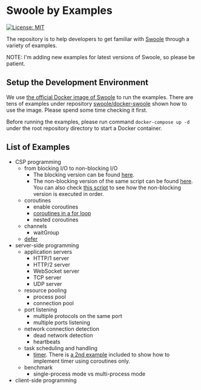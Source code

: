 # Swoole by Examples

[![License: MIT](https://img.shields.io/badge/License-MIT-yellow.svg)](https://github.com/deminy/swoole-by-examples/blob/master/LICENSE.txt)

The repository is to help developers to get familiar with [Swoole](https://github.com/swoole/swoole-src) through a variety of examples.

NOTE: I'm adding new examples for latest versions of Swoole, so please be patient.

## Setup the Development Environment

We use [the official Docker image of Swoole](https://hub.docker.com/r/phpswoole/swoole) to run the examples. There are
tens of examples under repository [swoole/docker-swoole](https://github.com/swoole/docker-swoole) shown how to use the
image. Please spend some time checking it first.

Before running the examples, please run command `docker-compose up -d` under the root repository directory to start a
Docker container.

## List of Examples

* CSP programming
    * from blocking I/O to non-blocking I/O
        * The blocking version can be found [here](https://github.com/deminy/swoole-by-examples/blob/master/examples/io/blocking-io.php).
        * The non-blocking version of the same script can be found [here](https://github.com/deminy/swoole-by-examples/blob/master/examples/examples/io/non-blocking-io.php). You can also check [this script](https://github.com/deminy/swoole-by-examples/blob/master/examples/examples/io/non-blocking-io-debug.php) to see how the non-blocking version is executed in order.
    * coroutines
        * enable coroutines
        * [coroutines in a for loop](https://github.com/deminy/swoole-by-examples/blob/master/examples/for.php)
        * nested coroutines
    * channels
        * waitGroup
    * [defer](https://github.com/deminy/swoole-by-examples/blob/master/examples/defer.php)
* server-side programming
    * application servers
        * HTTP/1 server
        * HTTP/2 server
        * WebSocket server
        * TCP server
        * UDP server
    * resource pooling
        * process pool
        * connection pool
    * port listening
        * multiple protocols on the same port
        * multiple ports listening
    * network connection detection
        * dead network detection
        * heartbeats
    * task scheduling and handling
        * [timer](https://github.com/deminy/swoole-by-examples/blob/master/examples/timer.php). There is [a 2nd example](https://github.com/deminy/swoole-by-examples/blob/master/examples/timer-in-coroutine-style.php) included to show how to implement timer using coroutines only.
    * benchmark
        * single-process mode vs multi-process mode
* client-side programming

